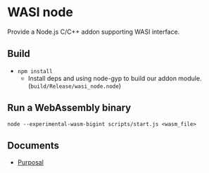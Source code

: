 # WASI node

Provide a Node.js C/C++ addon supporting WASI interface.

## Build

* `npm install` 
    * Install deps and using node-gyp to build our addon module. (`build/Release/wasi_node.node`)

## Run a WebAssembly binary

```shell
node --experimental-wasm-bigint scripts/start.js <wasm_file>
```

## Documents

* [Purposal](docs/Purposal.md)
